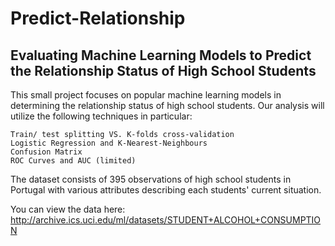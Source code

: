 # Predict-Relationship

## Evaluating Machine Learning Models to Predict the Relationship Status of High School Students

This small project focuses on popular machine learning models in determining the relationship status of high school students.
Our analysis will utilize the following techniques in particular:

    Train/ test splitting VS. K-folds cross-validation
    Logistic Regression and K-Nearest-Neighbours
    Confusion Matrix
    ROC Curves and AUC (limited)

The dataset consists of 395 observations of high school students in Portugal with various attributes describing each students' current situation. 

You can view the data here: http://archive.ics.uci.edu/ml/datasets/STUDENT+ALCOHOL+CONSUMPTION
